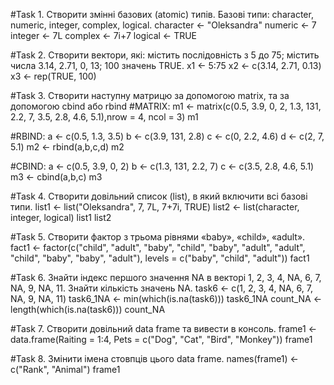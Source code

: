 #Task 1. Створити змінні базових (atomic) типів. Базові типи: character, numeric, integer, complex, logical.
character <- "Oleksandra"
numeric <- 7
integer <- 7L
complex <- 7i+7
logical <- TRUE

#Task 2. Створити вектори, які: містить послідовність з 5 до 75; містить числа 3.14, 2.71, 0, 13; 100 значень TRUE.
x1 <- 5:75
x2 <- c(3.14, 2.71, 0.13)
x3 <- rep(TRUE, 100)

#Task 3. Створити наступну матрицю за допомогою matrix, та за допомогою cbind або rbind
#MATRIX:
m1 <- matrix(c(0.5, 3.9, 0, 2, 1.3, 131, 2.2, 7, 3.5, 2.8, 4.6, 5.1),nrow = 4, ncol = 3)
m1

#RBIND:
a <- c(0.5, 1.3, 3.5)
b <- c(3.9, 131, 2.8)
c <- c(0, 2.2, 4.6)
d <- c(2, 7, 5.1)
m2 <- rbind(a,b,c,d)
m2

#CBIND:
a <- c(0.5, 3.9, 0, 2)
b <- c(1.3, 131, 2.2, 7)
c <- c(3.5, 2.8, 4.6, 5.1)
m3 <- cbind(a,b,c)
m3

#Task 4. Створити довільний список (list), в який включити всі базові типи.
list1 <- list("Oleksandra", 7, 7L, 7+7i, TRUE)
list2 <- list(character, integer, logical)
list1
list2

#Task 5. Створити фактор з трьома рівнями «baby», «child», «adult».
fact1 <- factor(c("child", "adult", "baby", "child", "baby", "adult", "adult", "child", "baby", "baby", "adult"), levels = c("baby", "child", "adult"))
fact1

#Task 6. Знайти індекс першого значення NA в векторі 1, 2, 3, 4, NA, 6, 7, NA, 9, NA, 11. Знайти кількість значень NA.
task6 <- c(1, 2, 3, 4, NA, 6, 7, NA, 9, NA, 11)
task6_1NA <- min(which(is.na(task6)))
task6_1NA
count_NA <- length(which(is.na(task6)))
count_NA

#Task 7. Створити довільний data frame та вивести в консоль.
frame1 <- data.frame(Raiting = 1:4, Pets = c("Dog", "Cat", "Bird", "Monkey"))
frame1

#Task 8. Змінити імена стовпців цього data frame.
names(frame1) <- c("Rank", "Animal")
frame1
